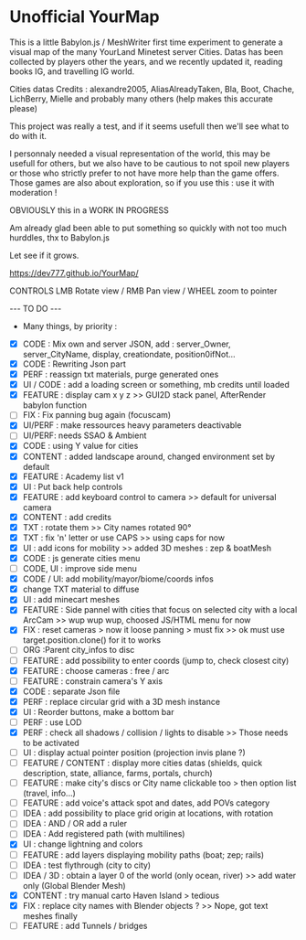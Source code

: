 # Unofficial YourMap

This is a little Babylon.js / MeshWriter first time experiment to generate a visual map of the many YourLand Minetest server Cities.
Datas has been collected by players other the years, and we recently updated it, reading books IG, and travelling IG world.

Cities datas Credits : alexandre2005, AliasAlreadyTaken, Bla, Boot, Chache, LichBerry, Mielle and probably many others (help makes this accurate please)

This project was really a test, and if it seems usefull then we'll see what to do with it.

I personnaly needed a visual representation of the world, this may be usefull for others, but we also have to be cautious to not spoil new players or those who strictly prefer to not have more help than the game offers.
Those games are also about exploration, so if you use this : use it with moderation !

OBVIOUSLY this in a WORK IN PROGRESS

Am already glad been able to put something so quickly with not too much hurddles, thx to Babylon.js

Let see if it grows.

https://dev777.github.io/YourMap/

CONTROLS
LMB Rotate view / RMB Pan view / WHEEL zoom to pointer

--- TO DO ---
* Many things, by priority :
- [x] CODE : Mix own and server JSON, add : server_Owner, server_CityName, display, creationdate, position0ifNot...
- [x] CODE : Rewriting Json part
- [x] PERF : reassign txt materials, purge generated ones
- [x] UI / CODE : add a loading screen or something, mb credits until loaded
- [x] FEATURE : display cam x y z >> GUI2D stack panel, AfterRender babylon function
- [ ] FIX : Fix panning bug again (focuscam)
- [x] UI/PERF : make ressources heavy parameters deactivable
- [ ] UI/PERF: needs SSAO & Ambient
- [x] CODE : using Y value for cities
- [x] CONTENT : added landscape around, changed environment set by default
- [x] FEATURE : Academy list v1
- [x] UI : Put back help controls
- [x] FEATURE : add keyboard control to camera >> default for universal camera
- [x] CONTENT : add credits
- [x] TXT : rotate them >> City names rotated 90°
- [x] TXT : fix 'n' letter or use CAPS >> using caps for now
- [x] UI : add icons for mobility >> added 3D meshes : zep & boatMesh
- [x] CODE : js generate cities menu
- [ ] CODE, UI : improve side menu
- [x] CODE / UI: add mobility/mayor/biome/coords infos
- [x] change TXT material to diffuse
- [x] UI : add minecart meshes
- [x] FEATURE : Side pannel with cities that focus on selected city with a local ArcCam >> wup wup wup, choosed JS/HTML menu for now
- [x] FIX : reset cameras > now it loose panning > must fix >> ok must use target.position.clone() for it to works
- [ ] ORG :Parent city_infos to disc
- [ ] FEATURE : add possibility to enter coords (jump to, check closest city)
- [x] FEATURE : choose cameras : free / arc
- [ ] FEATURE : constrain camera's Y axis
- [x] CODE : separate Json file
- [x] PERF : replace circular grid with a 3D mesh instance
- [x] UI : Reorder buttons, make a bottom bar
- [ ] PERF : use LOD
- [x] PERF : check all shadows / collision / lights to disable  >> Those needs to be activated
- [ ] UI : display actual pointer position (projection invis plane ?)
- [ ] FEATURE / CONTENT : display more cities datas (shields, quick description, state, alliance, farms, portals, church)
- [ ] FEATURE : make city's discs or City name clickable too > then option list (travel, info...)
- [ ] FEATURE : add voice's attack spot and dates, add POVs category
- [ ] IDEA : add possibility to place grid origin at locations, with rotation
- [ ] IDEA : AND / OR add a ruler
- [ ] IDEA : Add registered path (with multilines)
- [x] UI : change lightning and colors
- [ ] FEATURE : add layers displaying mobility paths (boat; zep; rails)
- [ ] IDEA : test flythrough (city to city)
- [ ] IDEA / 3D : obtain a layer 0 of the world (only ocean, river) >> add water only (Global Blender Mesh)
- [x] CONTENT : try manual carto Haven Island > tedious
- [x] FIX : replace city names with Blender objects ? >> Nope, got text meshes finally
- [ ] FEATURE : add Tunnels / bridges

